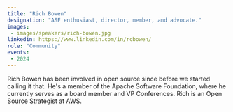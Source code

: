 ```yaml
---
title: "Rich Bowen"
designation: "ASF enthusiast, director, member, and advocate."
images:
 - images/speakers/rich-bowen.jpg
linkedin: https://www.linkedin.com/in/rcbowen/
role: "Community"
events:
 - 2024
---
```


Rich Bowen has been involved in open source since before we started calling it that. He's a member of the Apache Software Foundation, where he currently serves as a board member and VP Conferences. Rich is an Open Source Strategist at AWS.